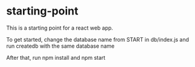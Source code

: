 # starting-point

This is a starting point for a react web app.

To get started, change the database name from START in db/index.js and run createdb with the same database name

After that, run npm install and npm start
